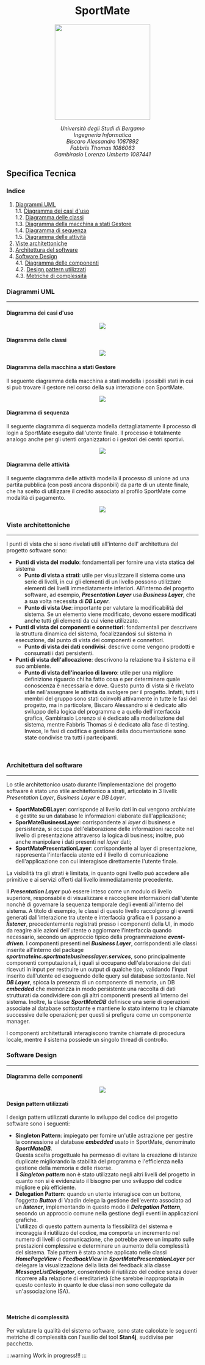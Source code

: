 <p>
       <h1 align="center">SportMate </h1> 
</p>

  <p align="center"  >
      <img src="../Immagini/SportMate3MottoSmall.PNG" width="250" />   
 </p> 
 <p align="center"> <em> Università degli Studi di Bergamo <br/>
Ingegneria Informatica <br/>
Biscaro Alessandro 1087892 <br/>
Fabbris Thomas 1086063 <br/>
Gambirasio Lorenzo Umberto 1087441 </em>
</p >

## Specifica Tecnica


### Indice

1. [Diagrammi UML](#Diagrammi-UML)<br/>
    1.1. [Diagramma dei casi d'uso](#Diagramma-dei-casi-duso)<br/>
    1.2. [Diagramma delle classi](#Diagramma-delle-classi)<br/>
    1.3. [Diagramma della macchina a stati Gestore](#Diagramma-della-macchina-a-stati-Gestore)<br/>
    1.4. [Diagramma di sequenza](#Diagramma-di-sequenza)<br/>
    1.5. [Diagramma delle attività](#Diagramma-delle-attività)<br/>
2. [Viste architettoniche](#Viste-architettoniche)<br/>
3. [Architettura del software](#Architettura-del-software)<br/>
4. [Software Design](#Software-Design)<br/>
    4.1. [Diagramma delle componenti](#Diagramma-delle-componenti)<br/>
    4.2. [Design pattern utilizzati](#Design-pattern-utilizzati)<br/>
    4.3. [Metriche di complessità](#Metriche-di-complessità)<br/>



### Diagrammi UML
---

#### Diagramma dei casi d'uso

<p align="center"  >
      <img src="../Diagrammi UML/Immagini/UseCaseDiagram2.png" />
 </p> 

#### Diagramma delle classi

<p align="center"  >
      <img src="../Diagrammi UML/Immagini/ClassDiagram2.png" />
 </p>  

#### Diagramma della macchina a stati Gestore
Il seguente diagramma della macchina a stati modella i possibili stati in cui si può trovare il gestore nel corso della sua interazione con SportMate.
<p align="center"  >
      <img src="../Diagrammi UML/Immagini/MacchinaStatiGestore.png" />
 </p> 

#### Diagramma di sequenza
Il seguente diagramma di sequenza modella dettagliatamente il processo di login a SportMate eseguito dall'utente finale. Il processo è totalmente analogo anche per gli utenti organizzatori o i gestori dei centri sportivi.

<p align="center"  >
      <img src="../Diagrammi UML/Immagini/SequenceDiagramLogin.png" />
 </p> 

#### Diagramma delle attività
Il seguente diagramma delle attività modella il processo di unione ad una partita pubblica (con posti ancora disponbili) da parte di un utente finale, che ha scelto di utilizzare il credito associato al profilo SportMate come modalità di pagamento.
<p align="center"  >
      <img src="../Diagrammi UML/Immagini/ActivityDiagramPrenotazione.png" />
 </p> 
 
### Viste architettoniche
---
I punti di vista che si sono rivelati utili all'interno dell' architettura del progetto software sono:
- **Punti di vista del modulo**: fondamentali per fornire una vista statica del sistema
    - **Punto di vista a strati**: utile per visualizzare il sistema come una serie di livelli, in cui gli elementi di un livello possono utilizzare elementi dei livelli immediatamente inferiori. All'interno del progetto software, ad esempio, ***Presentation Layer*** usa ***Business Layer***, che a sua volta necessita di ***DB Layer***.
    - **Punto di vista *Use***: importante per valutare la modificabilità del sistema. Se un elemento viene modificato, devono essere modificati anche tutti gli elementi da cui viene utilizzato.
- **Punti di vista dei componenti e connettori**: fondamentali per descrivere la struttura dinamica del sistema, focalizzandosi sul sistema in esecuzione, dal punto di vista dei componenti e connettori.
    - **Punto di vista dei dati condivisi**: descrive come vengono prodotti e consumati i dati persistenti.
- **Punti di vista dell'allocazione**: descrivono la relazione tra il sistema e il suo ambiente.
    - **Punto di vista dell'incarico di lavoro**: utile per una migliore definizione riguardo chi ha fatto cosa e per determinare quale conoscenza è necessaria e dove. Questo punto di vista si è rivelato utile nell'assegnare le attività da svolgere per il progetto. Infatti, tutti i membri del gruppo sono stati coinvolti attivamente in tutte le fasi del progetto, ma in particolare, Biscaro Alessandro si è dedicato allo sviluppo della logica del programma e a quello dell'interfaccia grafica, Gambirasio Lorenzo si è dedicato alla modellazione del sistema, mentre Fabbris Thomas si è dedicato alla fase di testing. Invece, le fasi di codifica e gestione della documentazione sono state condivise tra tutti i partecipanti.
<br/>

### Architettura del software
---

Lo stile architettonico usato durante l'implementazione del progetto software è stato uno stile architettonico a strati, articolato in 3 livelli: *Presentation Layer*, *Business Layer* e *DB Layer*.
- **SportMateDBLayer**: corrisponde al livello dati in cui vengono archiviate e gestite su un database le informazioni elaborate dall'applicazione;
- **SporMateBusinessLayer**: corrispondente al *layer* di business e persistenza, si occupa dell'elaborazione delle informazioni raccolte nel livello di presentazione attraverso la logica di business; inoltre, può anche manipolare i dati presenti nel *layer* dati;
- **SportMatePresentationLayer**: corrispondente al layer di presentazione, rappresenta l'interfaccia utente ed il livello di comunicazione dell'applicazione con cui interagisce direttamente l'utente finale.

La visibilità tra gli strati è limitata, in quanto ogni livello può accedere alle primitive e ai servizi offerti dal livello immediatamente precedente.

Il ***Presentation Layer*** può essere inteso come un modulo di livello superiore, responsabile di visualizzare e raccogliere informazioni dall'utente nonchè di governare la sequenza temporale degli eventi all'interno del sistema. A titolo di esempio, le classi di questo livello raccolgono gli eventi generati dall'interazione tra utente e interfaccia grafica e li passano a ***listener***, precedentemente registrati presso i componenti della UI, in modo da reagire alle azioni dell'utente o aggiornare l'interfaccia quando necessario, secondo un approccio tipico della programmazione ***event-driven***.
I componenti presenti nel ***Business Layer***, corrispondenti alle classi inserite all'interno del package ***sportmateinc.sportmatebusinesslayer.services***, sono principalmente componenti computazionali, i quali si occupano dell'elaborazione dei dati ricevuti in input per restituire un output di qualche tipo,  validando l'input inserito dall'utente ed eseguendo delle query sul database sottostante.
Nel ***DB Layer***, spicca la presenza di un componente di memoria, un DB ***embedded*** che memorizza in modo persistente una raccolta di dati strutturati da condividere con gli altri componenti presenti all'interno del sistema.
Inoltre, la classe ***SportMateDB*** definisce una serie di operazioni associate al database sottostante e mantiene lo stato interno tra le chiamate successive delle operazioni; per questi si prefigura come un componente manager.

I componenti architetturali interagiscono tramite chiamate di procedura locale, mentre il sistema possiede un singolo thread di controllo.
<br/>

### Software Design
---

#### Diagramma delle componenti

<p align="center"  >
      <img src="../Diagrammi UML/Immagini/ComponentDiagram.png" />
 </p> 

#### Design pattern utilizzati

I design pattern utilizzati durante lo sviluppo del codice del progetto software sono i seguenti:

- **Singleton Pattern**: impiegato per fornire un'utile astrazione per gestire la connessione al database ***embedded*** usato in SportMate, denominato ***SportMateDB***. <br/> Questa scelta progettuale ha permesso di evitare la creazione di istanze duplicate migliorando la stabilità del programma e l'efficienza nella gestione della memoria e delle risorse. <br/> Il ***Singleton pattern*** non è stato utilizzato negli altri livelli del progetto in quanto non si è evidenziato il bisogno per uno sviluppo del codice migliore e più efficiente.
- **Delegation Pattern**: quando un utente interagisce con un bottone, l'oggetto ***Button*** di Vaadin delega la gestione dell'evento associato ad un ***listener***, implementando in questo modo il ***Delegation Pattern***, secondo un approccio comune nella gestione degli eventi in applicazioni grafiche. <br/> L'utilizzo di questo pattern aumenta la flessibilità del sistema e incoraggia il riutilizzo del codice, ma comporta un incremento nel numero di livelli di comunicazione, che potrebbe avere un impatto sulle prestazioni complessive e determinare un aumento della complessità del sistema. Tale pattern è stato anche applicato nelle classi ***HomePageView*** e ***FeedbackView*** in ***SportMatePresentationLayer*** per delegare la visualizzazione della lista dei feedback alla classe ***MessageListDelegator***, consentendo il riutilizzo del codice senza dover ricorrere alla relazione di ereditarietà (che sarebbe inappropriata in questo contesto in quanto le due classi non sono collegate da un'associazione ISA). 
<br/>

#### Metriche di complessità
Per valutare la qualità del sistema software, sono state calcolate le seguenti metriche di complessità con l'ausilio del tool **Stan4j**, suddivise per pacchetto.

:::warning
Work in progress!!!
:::
<br/>

